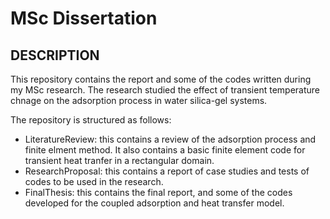 # MSc Dissertation

## DESCRIPTION

This repository contains the report and some of the codes written during my MSc research. The research studied the effect of transient temperature chnage on the adsorption process in water silica-gel systems.

The repository is structured as follows:
- LiteratureReview: this contains a review of the adsorption process and finite elment method. It also contains a basic finite element code for transient heat tranfer in a rectangular domain.
- ResearchProposal: this contains a report of case studies and tests of codes to be used in the research.
- FinalThesis: this contains the final report, and some of the codes developed for the coupled adsorption and heat transfer model.
